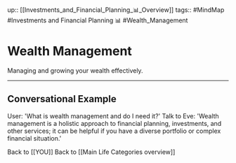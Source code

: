 up:: [[Investments_and_Financial_Planning_📊_Overview]]
tags:: #MindMap #Investments and Financial Planning 📊 #Wealth_Management

# Wealth Management

Managing and growing your wealth effectively.

---
## Conversational Example
User: 'What is wealth management and do I need it?'
Talk to Eve: 'Wealth management is a holistic approach to financial planning, investments, and other services; it can be helpful if you have a diverse portfolio or complex financial situation.'

Back to [[YOU]]
Back to [[Main Life Categories overview]]
